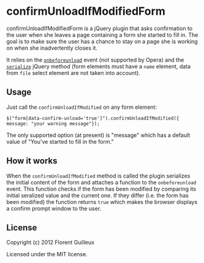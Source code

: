 confirmUnloadIfModifiedForm
===

confirmUnloadIfModifiedForm is a jQuery plugin that asks confirmation to the 
user when she leaves a page containing a form she started to fill in. The goal 
is to make sure the user has a chance to stay on a page she is working on when 
she inadvertently closes it.

It relies on the 
[`onbeforeunload`](http://msdn.microsoft.com/en-us/library/ie/ms536907.aspx) 
event (not supported by Opera) and the 
[`serialize`](http://api.jquery.com/serialize/) jQuery method (form elements 
must have a `name` element, data from `file` select element are not taken into 
account).

Usage
---

Just call the `confirmUnloadIfModified` on any form element:

    $("form[data-confirm-unload='true']").confirmUnloadIfModified({ message: "your warning message"});

The only supported option (at present) is "message" which has a default value 
of "You've started to fill in the form."

How it works
---

When the `confirmUnloadIfModified` method is called the plugin serializes the 
initial content of the form and attaches a function to the `onbeforeunload` 
event. This function checks if the form has been modified by comparing its 
initial seralized value and the current one. If they differ (i.e. the form has 
been modified) the function returns `true` which makes the browser displays 
a confirm prompt window to the user.

License
---

Copyright (c) 2012 Florent Guilleux

Licensed under the MIT license.
